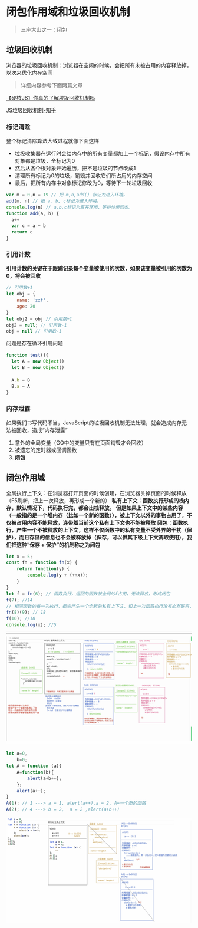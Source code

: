# 闭包作用域和垃圾回收机制
> 三座大山之一：闭包

## 垃圾回收机制
浏览器的垃圾回收机制：浏览器在空闲的时候，会把所有未被占用的内容释放掉，以次来优化内存空间
> 详细内容参考下面两篇文章

[【硬核JS】你真的了解垃圾回收机制吗](https://juejin.cn/post/6981588276356317214)

[JS垃圾回收机制-知乎](https://zhuanlan.zhihu.com/p/352323793)
### 标记清除
整个标记清除算法大致过程就像下面这样

- 垃圾收集器在运行时会给内存中的所有变量都加上一个标记，假设内存中所有对象都是垃圾，全标记为0
- 然后从各个根对象开始遍历，把不是垃圾的节点改成1
- 清理所有标记为0的垃圾，销毁并回收它们所占用的内存空间
- 最后，把所有内存中对象标记修改为0，等待下一轮垃圾回收
```javascript
var m = 0,n = 19 // 把 m,n,add() 标记为进入环境。
add(m, n) // 把 a, b, c标记为进入环境。
console.log(n) // a,b,c标记为离开环境，等待垃圾回收。
function add(a, b) {
  a++
  var c = a + b
  return c
}
```
### 引用计数
**引用计数的关键在于跟踪记录每个变量被使用的次数，如果该变量被引用的次数为0，将会被回收**
```javascript
// 引用数+1
let obj = {
    name: 'zzf',
    age: 20
}
let obj2 = obj // 引用数+1
obj2 = null; // 引用数-1
obj = null // 引用数-1
```
问题是存在循环引用问题
```javascript
function test(){
  let A = new Object()
  let B = new Object()
  
  A.b = B
  B.a = A
}
```
### 内存泄露
如果我们书写代码不当，JavaScript的垃圾回收机制无法处理，就会造成内存无法被回收，造成“内存泄露”

1. 意外的全局变量（GO中的变量只有在页面销毁才会回收）
2. 被遗忘的定时器或回调函数
3. **闭包**

## 闭包作用域
全局执行上下文：在浏览器打开页面的时候创建，在浏览器关掉页面的时候释放（F5刷新，把上一次释放，再形成一个新的）
**私有上下文：函数执行形成的栈内存，默认情况下，代码执行完，都会出栈释放。**
**但是如果上下文中的某些内容（一般指的是一个堆内存（比如一个新的函数）），被上下文以外的事物占用了，不仅被占用内容不能释放，连带着当前这个私有上下文也不能被释放**
**闭包：函数执行，产生一个不被释放的上下文，这样不仅函数中的私有变量不受外界的干扰（保护），而且存储的信息也不会被释放掉（保存，可以供其下级上下文调取使用），我们把这种“保存 + 保护“的机制称之为闭包**
```javascript
let x = 5;
const fn = function fn(x) {
    return function(y) {
        console.log(y + (++x));
    }
}
let f = fn(6); // 函数执行，返回的函数被全局的f占用，无法释放，形成闭包
f(7); //14
// 相同函数的每一次执行，都会产生一个全新的私有上下文，和上一次函数执行没有必然联系，所有的操作步骤都会重新执行一遍
fn(8)(9); // 18
f(10); //18
console.log(x); //5 
```
![Xnip2021-11-21_15-19-51.jpg](../../public/img/1638980127197-f495c95a-55c0-4d06-a544-d00ce1d7d7e6.png)
```javascript
let a=0,
    b=0;
let A = function (a){
    A=function(b){
        alert(a+b++);
    };
    alert(a++);
}
A(1); // 1 ---> a = 1, alert(a++),a = 2, A=一个新的函数
A(2); // 4 ---> b = 2,  a = 2 ,alert(a+b++)
```
![Xnip2021-11-21_15-42-13.jpg](../../public/img/1638980320259-7133b29d-53b6-4ab6-89d8-da9674f2da4e.png)

